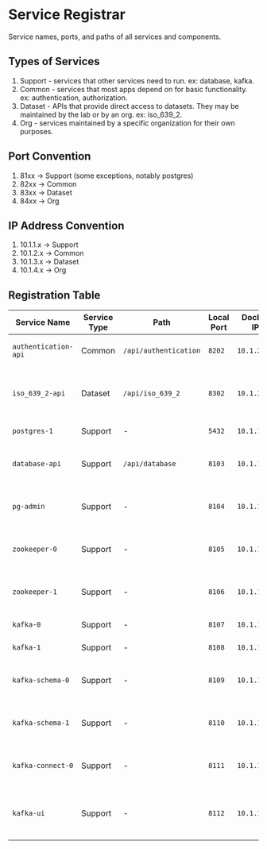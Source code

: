# Service Registrar

Service names, ports, and paths of all services and components.

## Types of Services

1. Support - services that other services need to run. ex: database, kafka.
1. Common - services that most apps depend on for basic functionality. ex: authentication, authorization.
1. Dataset - APIs that provide direct access to datasets. They may be maintained by the lab or by an org. ex: iso_639_2.
1. Org - services maintained by a specific organization for their own purposes.

## Port Convention

1. 81xx -> Support (some exceptions, notably postgres)
1. 82xx -> Common
1. 83xx -> Dataset
1. 84xx -> Org

## IP Address Convention

1. 10.1.1.x -> Support
1. 10.1.2.x -> Common
1. 10.1.3.x -> Dataset
1. 10.1.4.x -> Org

## Registration Table

| Service Name          | Service Type  | Path                  | Local Port | Docker IP   | Notes                                     |
| ---                   | ---           | ---                   | ---        | ---         | ---                                       |
| `authentication-api`  | Common        | `/api/authentication` | `8202`     | `10.1.2.2`  | register, login, logout, ...              |
| `iso_639_2-api`       | Dataset       | `/api/iso_639_2`      | `8302`     | `10.1.3.2`  | get by iso 639-2, find by English name    |
| `postgres-1`          | Support       | -                     | `5432`     | `10.1.1.2`  | postgres database                         |
| `database-api`        | Support       | `/api/database`       | `8103`     | `10.1.1.3`  | schema control for eil-db-1               |
| `pg-admin`            | Support       | -                     | `8104`     | `10.1.1.4`  | UI for local postgres database            |
| `zookeeper-0`         | Support       | -                     | `8105`     | `10.1.1.5`  | support service for local Kafka           |
| `zookeeper-1`         | Support       | -                     | `8106`     | `10.1.1.6`  | support service for local Kafka           |
| `kafka-0`             | Support       | -                     | `8107`     | `10.1.1.7`  | Kafka container                           |
| `kafka-1`             | Support       | -                     | `8108`     | `10.1.1.8`  | Kafka container                           |
| `kafka-schema-0`      | Support       | -                     | `8109`     | `10.1.1.9`  | support service for local Kafka           |
| `kafka-schema-1`      | Support       | -                     | `8110`     | `10.1.1.10` | support service for local Kafka           |
| `kafka-connect-0`     | Support       | -                     | `8111`     | `10.1.1.11` | support service for local Kafka           |
| `kafka-ui`            | Support       | -                     | `8112`     | `10.1.1.12` | UI for the local Kafka docker service     |

